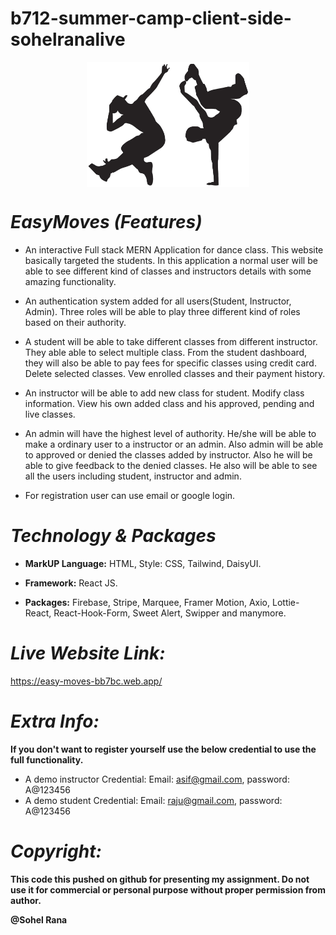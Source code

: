 # b712-summer-camp-client-side-sohelranalive

<p align="center">
  <img src="public/logo.png" alt="Logo" style="display: block; margin: 0 auto; height: 200px">
</p>

# _EasyMoves (Features)_
* An interactive Full stack MERN Application for dance class. This website basically targeted the students. In this application a normal user will be able to see different kind of classes and instructors details with some amazing functionality.

* An authentication system added for all users(Student, Instructor, Admin). Three roles will be able to play three different kind of roles based on their authority.

* A student will be able to take different classes from different instructor. They able able to select multiple class. From the student dashboard, they will also be able to pay fees for specific classes using credit card. Delete selected classes. Vew enrolled classes and their payment history.

* An instructor will be able to add new class for student. Modify class information. View his own added class and his approved, pending and live classes.

* An admin will have the highest level of authority. He/she will be able to make a ordinary user to a instructor or an admin. Also admin will be able to approved or denied the classes added by instructor. Also he will be able to give feedback to the denied classes. He also will be able to see all the users including student, instructor and admin.

* For registration user can use email or google login.


# _Technology & Packages_

* **MarkUP Language:** HTML, Style: CSS, Tailwind, DaisyUI.

* **Framework:** React JS.

* **Packages:** Firebase, Stripe, Marquee, Framer Motion, Axio, Lottie-React, React-Hook-Form, Sweet Alert, Swipper and manymore. 


# _Live Website Link:_ 
https://easy-moves-bb7bc.web.app/


# _Extra Info:_
**If you don't want to register yourself use the below credential to use the full functionality.**
* A demo instructor Credential: Email: asif@gmail.com, password: A@123456
* A demo student Credential: Email: raju@gmail.com, password: A@123456


# _Copyright:_
**This code this pushed on github for presenting my assignment. Do not use it for commercial or personal purpose without proper permission from author.**


**@Sohel Rana**